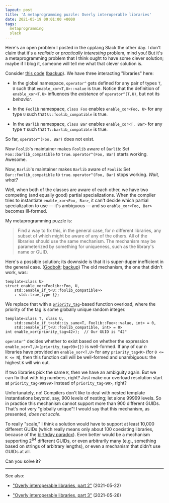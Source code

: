 ```yaml
---
layout: post
title: 'A metaprogramming puzzle: Overly interoperable libraries'
date: 2021-05-19 00:01:00 +0000
tags:
  metaprogramming
  slack
---
```


Here's an open problem I posted in the cpplang Slack the other day.
I don't claim that it's a _realistic_ or _practically interesting_ problem,
mind you! But it's a metaprogramming problem that I think ought to have
some clever solution; maybe if I blog it, someone will tell me what
that clever solution is.

Consider [this code](https://godbolt.org/z/7ca6o3EG6) ([backup](/blog/code/2021-05-19-after-you.cpp)).
We have three interacting "libraries" here:

- In the global namespace, `operator^` gets defined for any pair of types
    `T`, `U` such that `enable_xor<T,U>::value` is true. Notice that the
    definition of `enable_xor<T,U>` influences the _existence_ of
    `operator^(T,U)`, but not its _behavior_.

- In the `Foolib` namespace, `class Foo` enables `enable_xor<Foo, U>`
    for any type `U` such that `U::foolib_compatible` is true.

- In the `Barlib` namespace, `class Bar` enables `enable_xor<T, Bar>`
    for any type `T` such that `T::barlib_compatible` is true.

So far, `operator^(Foo, Bar)` does not exist.

Now `Foolib`'s maintainer makes `Foolib` aware of `Barlib`:
Set `Foo::barlib_compatible` to `true`.
`operator^(Foo, Bar)` starts working. Awesome.

Now, `Barlib`'s maintainer makes `Barlib` aware of `Foolib`:
Set `Bar::foolib_compatible` to `true`.
`operator^(Foo, Bar)` stops working. _Wait, what?_

Well, when both of the classes are aware of each other, we have two
competing (and equally good) partial specializations. When the compiler tries to
instantiate `enable_xor<Foo, Bar>`, it can't decide which partial
specialization to use — it's ambiguous — and so `enable_xor<Foo, Bar>`
becomes ill-formed.

My metaprogramming puzzle is:

> Find a way to fix this, in the general case,
> for _n_ different libraries, any subset of which might be aware of any of
> the others. All of the libraries should use the same mechanism.
> The mechanism may be parameterized by something for uniqueness,
> such as the library's name or GUID.

Here's a possible solution; its downside is that it is super-duper inefficient
in the general case. ([Godbolt](https://godbolt.org/z/sMqv6a5rs); [backup](/blog/code/2021-05-19-after-you-solution.cpp))
The old mechanism, the one that didn't work, was:

    template<class U>
    struct enable_xor<Foolib::Foo, U,
        std::enable_if_t<U::foolib_compatible>>
        : std::true_type {};

We replace that with a [`priority_tag`](/blog/2018/03/19/customization-points-for-functions)-based
function overload, where the priority of the tag is some globally unique random integer.

    template<class T, class U,
        std::enable_if_t<std::is_same<T, Foolib::Foo>::value, int> = 0,
        std::enable_if_t<U::foolib_compatible, int> = 0>
    int enable_xor(priority_tag<42>);  // Our GUID is "42"

`operator^` decides whether to exist based on whether the expression
`enable_xor<T,U>(priority_tag<99>{})` is well-formed. If any of our _n_ libraries have
provided an `enable_xor<T,U>` for any `priority_tag<K>` (for `0 <= K <= N`), then
this function call will be well-formed and unambiguous: the highest `K` will win out.

If two libraries pick the same `K`, then we have an ambiguity again. But we can fix that
with big numbers, right? Just make our overload resolution start at `priority_tag<99999>`
instead of `priority_tag<99>`, right?

Unfortunately, no! Compilers don't like to deal with nested template instantiations beyond,
say, 900 levels of nesting; let alone 99999 levels. So in practice this mechanism cannot
support more than 900 different GUIDs. That's not very "globally unique"! I would say that
this mechanism, as presented, _does not scale._

To really "scale," I think a solution would have to support at least 10,000 different GUIDs
(which really means only about 100 coexisting libraries,
because of the [birthday paradox](https://en.wikipedia.org/wiki/Birthday_problem)).
Even better would be a mechanism supporting 2<sup>64</sup> different GUIDs, or even arbitrarily many
(e.g., something based on strings of arbitrary lengths), or even a mechanism that didn't use
GUIDs at all.

Can you solve it?

----

See also:

* ["Overly interoperable libraries, part 2"](/blog/2021/05/22/after-you-part-two/) (2021-05-22)

* ["Overly interoperable libraries, part 3"](/blog/2021/05/26/after-you-solution/) (2021-05-26)
